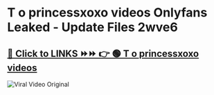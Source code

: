 
 # T o princessxoxo videos Onlyfans Leaked - Update Files 2wve6

## <h2><a href="https://clipsfans.com/T_o_princessxoxo_videos&ref=git">🔗 Click to LINKS ⏩⏩ 👉 🟢 T o princessxoxo videos </a></h2>

<a href="https://clipsfans.com/T_o_princessxoxo_videos&ref=git" rel="nofollow" data-target="animated-image.originalLink"><img src="https://i.ibb.co.com/xMMVF88/686577567.gif" alt="Viral Video Original" style="max-width: 100%; display: inline-block;" data-target="animated-image.originalImage"></a>

